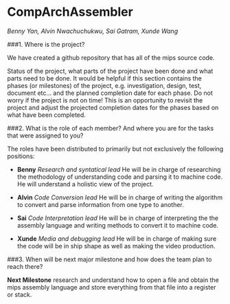 # CompArchAssembler

*Benny Yan, Alvin Nwachuchukwu, Sai Gatram, Xunde Wang*

###1. Where is the project?

We have created a github repository that has all of the mips source code.

Status of the project, what parts of the project have been done and what parts need to be done. It would be helpful if this section contains the phases (or milestones) of the project, e.g. investigation, design, test, document etc... and the planned completion date for each phase. Do not worry if the project is not on time! This is an opportunity to revisit  the project and adjust the projected completion dates for the phases based on what have been completed.


###2. What is the role of each member? And where you are for the tasks that were assigned to you?

The roles have been distributed to primarily but not exclusively the following positions:

- **Benny** *Research and syntatical lead* He will be in charge of researching the methodology of understanding code and parsing it to machine code. He will understand a holistic view of the project.

- **Alvin** *Code Conversion lead* He will be in charge of writing the algorithm to convert and parse information from one type to another.

- **Sai** *Code Interpretation lead* He will be in charge of interpreting the the assembly language and writing methods to convert it to machine code.

- **Xunde** *Media and debugging lead* He will be in charge of making sure the code will be in ship shape as well as making the video production. 

###3. When will be next major milestone and how does the team plan to reach there?

  **Next Milestone** research and understand how to open a file and obtain the mips assembly language and store everything from that file into a register or stack.


